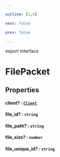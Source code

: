 ```yaml
---

outline: [1,4]

next: false

prev: false

---
```


export Interface
# FilePacket

## Properties

#### client? : [`Client`](../classes/Client.md)

#### file_id? : `string`

#### file_path? : `string`

#### file_size? : `number`

#### file_unique_id? : `string`
